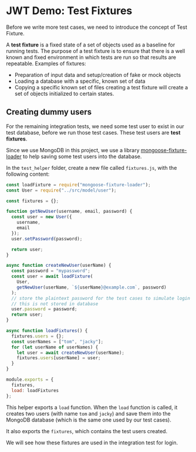 # JWT Demo: Test Fixtures

Before we write more test cases, we need to introduce the concept of Test Fixture.

A **test fixture** is a fixed state of a set of objects used as a baseline for running tests. The purpose of a test fixture is to ensure that there is a well known and fixed environment in which tests are run so that results are repeatable. Examples of fixtures:

* Preparation of input data and setup/creation of fake or mock objects
* Loading a database with a specific, known set of data
* Copying a specific known set of files creating a test fixture will create a set of objects initialized to certain states.

## Creating dummy users

For the remaining integration tests, we need some test user to exist in our test database, before we run those test cases. These test users are **test fixtures**.

Since we use MongoDB in this project, we use a library [mongoose-fixture-loader](https://www.npmjs.com/package/mongoose-fixture-loader) to help saving some test users into the database.

In the `test_helper` folder, create a new file called `fixtures.js`, with the following content:

```javascript
const loadFixture = require("mongoose-fixture-loader");
const User = require("../src/model/user");

const fixtures = {};

function getNewUser(username, email, password) {
  const user = new User({
    username,
    email
  });
  user.setPassword(password);

  return user;
}

async function createNewUser(userName) {
  const password = "mypassword";
  const user = await loadFixture(
    User,
    getNewUser(userName, `${userName}@example.com`, password)
  );
  // store the plaintext password for the test cases to simulate login
  // this is not stored in database
  user.password = password;
  return user;
}

async function loadFixtures() {
  fixtures.users = {};
  const userNames = ["tom", "jacky"];
  for (let userName of userNames) {
    let user = await createNewUser(userName);
    fixtures.users[userName] = user;
  }
}

module.exports = {
  fixtures,
  load: loadFixtures
};
```

This helper exports a `load` function. When the `load` function is called, it creates two users \(with name `tom` and `jacky`\) and save them into the MongoDB database \(which is the same one used by our test cases\).

It also exports the `fixtures`, which contains the test users created.

We will see how these fixtures are used in the integration test for login.

